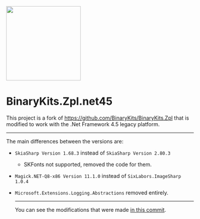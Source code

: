 <img src="https://raw.githubusercontent.com/BinaryKits/ZPLUtility/master/doc/logo.png" width="200">

# BinaryKits.Zpl.net45

This project is a fork of https://github.com/BinaryKits/BinaryKits.Zpl that is modified to work with the .Net Framework 4.5 legacy platform.

---

The main differences between the versions are:
* `SkiaSharp Version 1.68.3` instead of `SkiaSharp Version 2.80.3`
    * SKFonts not supported, removed the code for them.
* `Magick.NET-Q8-x86 Version 11.1.0` instead of `SixLabors.ImageSharp 1.0.4`
* `Microsoft.Extensions.Logging.Abstractions` removed entirely.
  
  ---

  You can see the modifications that were made [in this commit](https://github.com/Tilation/BinaryKits.Zpl.net45/commit/84e8cc5dc90e600f4f9205bbc9f789ed855ef9bb).